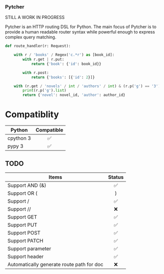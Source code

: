 ### Pytcher

STILL A WORK IN PROGRESS

Pytcher is an HTTP routing DSL for Python. The main focus of Pytcher is to provide a human readable router syntax
while powerful enough to express complex query matching.

```python
def route_handler(r: Request):

    with r / 'books' / Regex('c.*r') as [book_id]:
        with r.get | r.put:
            return {'book': {'id': book_id}}

        with r.post:
            return {'books': [{'id': 2}]}

    with (r.get / 'novels' / int / 'authors' / int) & (r.p('g') == '3') as [novel_id, author_id]:
        print(r.p('g').list)
        return {'novel': novel_id, 'author': author_id}

```

# Compatiblity

Python      | Compatible
------------|:------:
cpython 3   | :white_check_mark:
pypy 3      | :white_check_mark:

## TODO

Items                                     | Status
------------------------------------------| :-----:
Support AND (&)                           | :white_check_mark:
Support OR (|)                            | :white_check_mark:
Support /                                 | :white_check_mark:
Support //                                | :x:
Support GET                               | :white_check_mark:
Support PUT                               | :white_check_mark:
Support POST                              | :white_check_mark:
Support PATCH                             | :white_check_mark:
Support parameter                         | :white_check_mark:
Support header                            | :white_check_mark:
Automatically generate route path for doc | :x:

